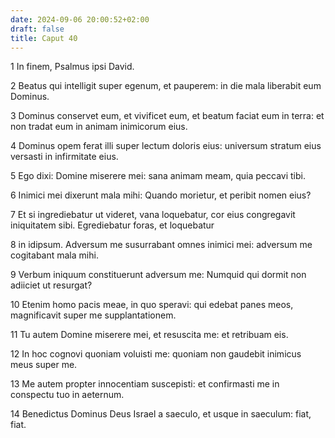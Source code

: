 ```yaml
---
date: 2024-09-06 20:00:52+02:00
draft: false
title: Caput 40
---
```





1 In finem, Psalmus ipsi David.

2 Beatus qui intelligit super egenum, et pauperem: in die mala liberabit eum Dominus.

3 Dominus conservet eum, et vivificet eum, et beatum faciat eum in terra: et non tradat eum in animam inimicorum eius.

4 Dominus opem ferat illi super lectum doloris eius: universum stratum eius versasti in infirmitate eius.

5 Ego dixi: Domine miserere mei: sana animam meam, quia peccavi tibi.

6 Inimici mei dixerunt mala mihi: Quando morietur, et peribit nomen eius?

7 Et si ingrediebatur ut videret, vana loquebatur, cor eius congregavit iniquitatem sibi. Egrediebatur foras, et loquebatur

8 in idipsum. Adversum me susurrabant omnes inimici mei: adversum me cogitabant mala mihi.

9 Verbum iniquum constituerunt adversum me: Numquid qui dormit non adiiciet ut resurgat?

10 Etenim homo pacis meae, in quo speravi: qui edebat panes meos, magnificavit super me supplantationem.

11 Tu autem Domine miserere mei, et resuscita me: et retribuam eis.

12 In hoc cognovi quoniam voluisti me: quoniam non gaudebit inimicus meus super me.

13 Me autem propter innocentiam suscepisti: et confirmasti me in conspectu tuo in aeternum.

14 Benedictus Dominus Deus Israel a saeculo, et usque in saeculum: fiat, fiat.

